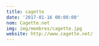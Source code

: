 ```yaml
---
title: cagette
date: '2017-01-16 00:00:00'
nom: Cagette.net
img: img/membres/cagette.jpg
website: http://www.cagette.net/
---
```


